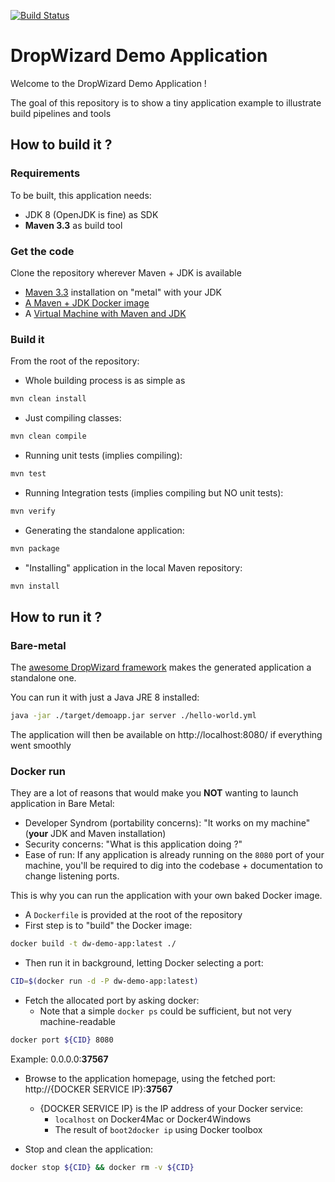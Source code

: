 [![Build Status](https://travis-ci.com/saraprivi/dw-demo-app.svg?branch=master)](https://travis-ci.com/saraprivi/dw-demo-app)
# DropWizard Demo Application

Welcome to the DropWizard Demo Application !

The goal of this repository is to show a tiny application example
to illustrate build pipelines and tools

## How to build it ?

### Requirements

To be built, this application needs:
* JDK 8 (OpenJDK is fine) as SDK
* **Maven 3.3** as build tool

### Get the code

Clone the repository wherever Maven + JDK is
available
* [Maven 3.3](https://maven.apache.org/) installation on "metal" with your JDK
* [A Maven + JDK Docker image](https://hub.docker.com/_/maven/)
* A [Virtual Machine with Maven and JDK](https://atlas.hashicorp.com/antapos/boxes/ubuntu-trusty64-jdk8-maven)

### Build it

From the root of the repository:

* Whole building process is as simple as
```bash
mvn clean install
```
* Just compiling classes:
```bash
mvn clean compile
```
* Running unit tests (implies compiling):
```bash
mvn test
```
* Running Integration tests (implies compiling but NO unit tests):
```bash
mvn verify
```

* Generating the standalone application:
```bash
mvn package
```

* "Installing" application in the local Maven repository:
```bash
mvn install
```

## How to run it ?

### Bare-metal

The [awesome DropWizard framework](http://www.dropwizard.io/1.0.0/docs/) makes the generated application a standalone one.

You can run it with just a Java JRE 8 installed:

```bash
java -jar ./target/demoapp.jar server ./hello-world.yml
```

The application will then be available on http://localhost:8080/ if everything went smoothly

### Docker run

They are a lot of reasons that would make you **NOT**
wanting to launch application in Bare Metal:

* Developer Syndrom (portability concerns): "It works on my machine" (**your** JDK and Maven installation)
* Security concerns: "What is this application doing ?"
* Ease of run: If any application is already running on
the `8080` port of your machine, you'll be required
to dig into the codebase + documentation to change
listening ports.


This is why you can run the application with your
own baked Docker image.

* A `Dockerfile` is provided at the root of the repository
* First step is to "build" the Docker image:
```bash
docker build -t dw-demo-app:latest ./
```
* Then run it in background,
letting Docker selecting a port:
```bash
CID=$(docker run -d -P dw-demo-app:latest)
```
* Fetch the allocated port by asking docker:
  - Note that a simple ```docker ps``` could be sufficient, but not very machine-readable
```bash
docker port ${CID} 8080
```
Example: 0.0.0.0:**37567**

* Browse to the application homepage, using the fetched port: http://{DOCKER SERVICE IP}:**37567**
  - {DOCKER SERVICE IP} is the IP address of your Docker service:
    * `localhost` on Docker4Mac or Docker4Windows
    * The result of ```boot2docker ip``` using Docker toolbox

* Stop and clean the application:
```bash
docker stop ${CID} && docker rm -v ${CID}
```
